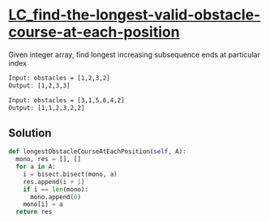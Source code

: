 # [LC_find-the-longest-valid-obstacle-course-at-each-position](https://leetcode.com/problems/find-the-longest-valid-obstacle-course-at-each-position)

Given integer array, find longest increasing subsequence ends at particular index

```txt
Input: obstacles = [1,2,3,2]
Output: [1,2,3,3]

Input: obstacles = [3,1,5,6,4,2]
Output: [1,1,2,3,2,2]
```

## Solution

```py
def longestObstacleCourseAtEachPosition(self, A):
  mono, res = [], []
  for a in A:
    i = bisect.bisect(mono, a)
    res.append(i + 1)
    if i == len(mono):
      mono.append(0)
    mono[i] = a
  return res
```
